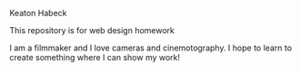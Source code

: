 Keaton Habeck

This repository is for web design homework

I am a filmmaker and I love cameras and cinemotography. I hope to learn to create something where I can show my work!
